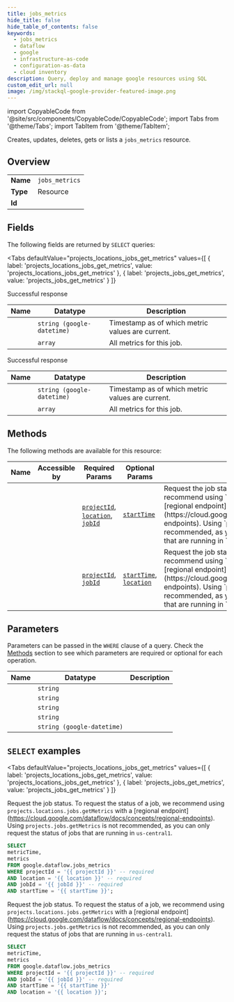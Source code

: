 ```yaml
--- 
title: jobs_metrics
hide_title: false
hide_table_of_contents: false
keywords:
  - jobs_metrics
  - dataflow
  - google
  - infrastructure-as-code
  - configuration-as-data
  - cloud inventory
description: Query, deploy and manage google resources using SQL
custom_edit_url: null
image: /img/stackql-google-provider-featured-image.png
---
```


import CopyableCode from '@site/src/components/CopyableCode/CopyableCode';
import Tabs from '@theme/Tabs';
import TabItem from '@theme/TabItem';

Creates, updates, deletes, gets or lists a <code>jobs_metrics</code> resource.

## Overview
<table><tbody>
<tr><td><b>Name</b></td><td><code>jobs_metrics</code></td></tr>
<tr><td><b>Type</b></td><td>Resource</td></tr>
<tr><td><b>Id</b></td><td><CopyableCode code="google.dataflow.jobs_metrics" /></td></tr>
</tbody></table>

## Fields

The following fields are returned by `SELECT` queries:

<Tabs
    defaultValue="projects_locations_jobs_get_metrics"
    values={[
        { label: 'projects_locations_jobs_get_metrics', value: 'projects_locations_jobs_get_metrics' },
        { label: 'projects_jobs_get_metrics', value: 'projects_jobs_get_metrics' }
    ]}
>
<TabItem value="projects_locations_jobs_get_metrics">

Successful response

<table>
<thead>
    <tr>
    <th>Name</th>
    <th>Datatype</th>
    <th>Description</th>
    </tr>
</thead>
<tbody>
<tr>
    <td><CopyableCode code="metricTime" /></td>
    <td><code>string (google-datetime)</code></td>
    <td>Timestamp as of which metric values are current.</td>
</tr>
<tr>
    <td><CopyableCode code="metrics" /></td>
    <td><code>array</code></td>
    <td>All metrics for this job.</td>
</tr>
</tbody>
</table>
</TabItem>
<TabItem value="projects_jobs_get_metrics">

Successful response

<table>
<thead>
    <tr>
    <th>Name</th>
    <th>Datatype</th>
    <th>Description</th>
    </tr>
</thead>
<tbody>
<tr>
    <td><CopyableCode code="metricTime" /></td>
    <td><code>string (google-datetime)</code></td>
    <td>Timestamp as of which metric values are current.</td>
</tr>
<tr>
    <td><CopyableCode code="metrics" /></td>
    <td><code>array</code></td>
    <td>All metrics for this job.</td>
</tr>
</tbody>
</table>
</TabItem>
</Tabs>

## Methods

The following methods are available for this resource:

<table>
<thead>
    <tr>
    <th>Name</th>
    <th>Accessible by</th>
    <th>Required Params</th>
    <th>Optional Params</th>
    <th>Description</th>
    </tr>
</thead>
<tbody>
<tr>
    <td><a href="#projects_locations_jobs_get_metrics"><CopyableCode code="projects_locations_jobs_get_metrics" /></a></td>
    <td><CopyableCode code="select" /></td>
    <td><a href="#parameter-projectId"><code>projectId</code></a>, <a href="#parameter-location"><code>location</code></a>, <a href="#parameter-jobId"><code>jobId</code></a></td>
    <td><a href="#parameter-startTime"><code>startTime</code></a></td>
    <td>Request the job status. To request the status of a job, we recommend using `projects.locations.jobs.getMetrics` with a [regional endpoint] (https://cloud.google.com/dataflow/docs/concepts/regional-endpoints). Using `projects.jobs.getMetrics` is not recommended, as you can only request the status of jobs that are running in `us-central1`.</td>
</tr>
<tr>
    <td><a href="#projects_jobs_get_metrics"><CopyableCode code="projects_jobs_get_metrics" /></a></td>
    <td><CopyableCode code="select" /></td>
    <td><a href="#parameter-projectId"><code>projectId</code></a>, <a href="#parameter-jobId"><code>jobId</code></a></td>
    <td><a href="#parameter-startTime"><code>startTime</code></a>, <a href="#parameter-location"><code>location</code></a></td>
    <td>Request the job status. To request the status of a job, we recommend using `projects.locations.jobs.getMetrics` with a [regional endpoint] (https://cloud.google.com/dataflow/docs/concepts/regional-endpoints). Using `projects.jobs.getMetrics` is not recommended, as you can only request the status of jobs that are running in `us-central1`.</td>
</tr>
</tbody>
</table>

## Parameters

Parameters can be passed in the `WHERE` clause of a query. Check the [Methods](#methods) section to see which parameters are required or optional for each operation.

<table>
<thead>
    <tr>
    <th>Name</th>
    <th>Datatype</th>
    <th>Description</th>
    </tr>
</thead>
<tbody>
<tr id="parameter-jobId">
    <td><CopyableCode code="jobId" /></td>
    <td><code>string</code></td>
    <td></td>
</tr>
<tr id="parameter-location">
    <td><CopyableCode code="location" /></td>
    <td><code>string</code></td>
    <td></td>
</tr>
<tr id="parameter-projectId">
    <td><CopyableCode code="projectId" /></td>
    <td><code>string</code></td>
    <td></td>
</tr>
<tr id="parameter-location">
    <td><CopyableCode code="location" /></td>
    <td><code>string</code></td>
    <td></td>
</tr>
<tr id="parameter-startTime">
    <td><CopyableCode code="startTime" /></td>
    <td><code>string (google-datetime)</code></td>
    <td></td>
</tr>
</tbody>
</table>

## `SELECT` examples

<Tabs
    defaultValue="projects_locations_jobs_get_metrics"
    values={[
        { label: 'projects_locations_jobs_get_metrics', value: 'projects_locations_jobs_get_metrics' },
        { label: 'projects_jobs_get_metrics', value: 'projects_jobs_get_metrics' }
    ]}
>
<TabItem value="projects_locations_jobs_get_metrics">

Request the job status. To request the status of a job, we recommend using `projects.locations.jobs.getMetrics` with a [regional endpoint] (https://cloud.google.com/dataflow/docs/concepts/regional-endpoints). Using `projects.jobs.getMetrics` is not recommended, as you can only request the status of jobs that are running in `us-central1`.

```sql
SELECT
metricTime,
metrics
FROM google.dataflow.jobs_metrics
WHERE projectId = '{{ projectId }}' -- required
AND location = '{{ location }}' -- required
AND jobId = '{{ jobId }}' -- required
AND startTime = '{{ startTime }}';
```
</TabItem>
<TabItem value="projects_jobs_get_metrics">

Request the job status. To request the status of a job, we recommend using `projects.locations.jobs.getMetrics` with a [regional endpoint] (https://cloud.google.com/dataflow/docs/concepts/regional-endpoints). Using `projects.jobs.getMetrics` is not recommended, as you can only request the status of jobs that are running in `us-central1`.

```sql
SELECT
metricTime,
metrics
FROM google.dataflow.jobs_metrics
WHERE projectId = '{{ projectId }}' -- required
AND jobId = '{{ jobId }}' -- required
AND startTime = '{{ startTime }}'
AND location = '{{ location }}';
```
</TabItem>
</Tabs>
